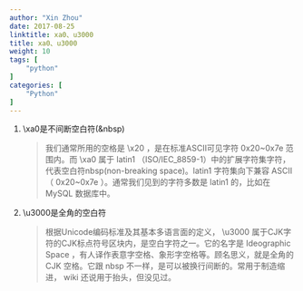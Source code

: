 ```yaml
---
author: "Xin Zhou"
date: 2017-08-25
linktitle: xa0、u3000
title: xa0、u3000
weight: 10
tags: [
    "python"
]
categories: [
    "Python"
]
---
```

1. \xa0是不间断空白符(&nbsp)

    > 我们通常所用的空格是 \x20 ，是在标准ASCII可见字符 0x20~0x7e 范围内。而 \xa0 属于 latin1 （ISO/IEC_8859-1）中的扩展字符集字符，代表空白符nbsp(non-breaking space)。latin1 字符集向下兼容 ASCII （ 0x20~0x7e ）。通常我们见到的字符多数是 latin1 的，比如在 MySQL 数据库中。

2. \u3000是全角的空白符

    > 根据Unicode编码标准及其基本多语言面的定义， \u3000 属于CJK字符的CJK标点符号区块内，是空白字符之一。它的名字是 Ideographic Space ，有人译作表意字空格、象形字空格等。顾名思义，就是全角的 CJK 空格。它跟 nbsp 不一样，是可以被换行间断的。常用于制造缩进， wiki 还说用于抬头，但没见过。